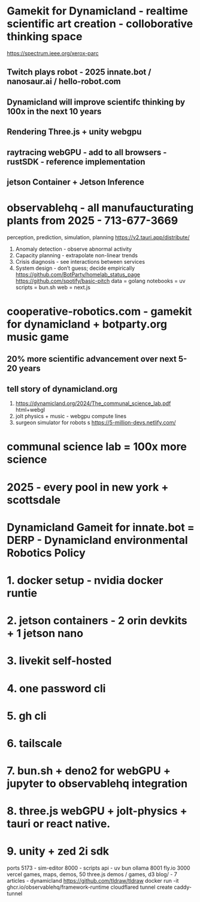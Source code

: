 # Gamekit for Dynamicland - realtime scientific art creation - colloborative thinking space
https://spectrum.ieee.org/xerox-parc 
## Twitch plays robot - 2025 innate.bot / nanosaur.ai / hello-robot.com
## Dynamicland will improve scientifc thinking by 100x in the next 10 years
## Rendering Three.js + unity webgpu
## raytracing webGPU - add to all browsers - rustSDK - reference implementation
## jetson Container + Jetson Inference
# observablehq - all manufaucturating plants from 2025 - 713-677-3669
perception, prediction, simulation, planning
https://v2.tauri.app/distribute/
1. Anomaly detection - observe abnormal activity
2. Capacity planning - extrapolate non-linear trends
3. Crisis diagnosis - see interactions between services
4. System design - don’t guess; decide empirically
https://github.com/BotParty/homelab_status_page
https://github.com/spotify/basic-pitch
data = golang
notebooks = uv
scripts  = bun.sh
web = next.js
# cooperative-robotics.com - gamekit for dynamicland + botparty.org music game
## 20% more scientific advancement over next 5-20 years
## tell story of dynamicland.org
1. https://dynamicland.org/2024/The_communal_science_lab.pdf html+webgl
2. jolt physics + music - webgpu compute lines
3. surgeon simulator for robots s
https://5-million-devs.netlify.com/
# communal science lab = 100x more science
# 2025 - every pool in new york + scottsdale
# Dynamicland Gameit for innate.bot = DERP - Dynamicland environmental Robotics Policy
# 1. docker setup - nvidia docker runtie
# 2. jetson containers - 2 orin devkits + 1 jetson nano
# 3. livekit self-hosted
# 4. one password cli
# 5. gh cli
# 6. tailscale
# 7. bun.sh + deno2 for webGPU + jupyter to observablehq integration
# 8. three.js webGPU + jolt-physics + tauri or react native.
# 9. unity + zed 2i sdk
ports
5173 - sim-editor
8000 - scripts api - uv bun ollama
8001 fly.io
3000 vercel
games, maps, demos, 50 three.js demos / games, d3
blog/ - 7 articles - dynamicland
https://github.com/tldraw/tldraw
docker run -it ghcr.io/observablehq/framework-runtime
cloudflared tunnel create caddy-tunnel
